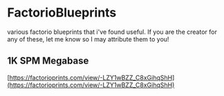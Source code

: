 # FactorioBlueprints
various factorio blueprints that i've found useful. If you are the creator for any of these, let me know so I may attribute them to you!

## 1K SPM Megabase
[https://factorioprints.com/view/-LZY1wBZZ_C8xGihqShH](https://factorioprints.com/view/-LZY1wBZZ_C8xGihqShH)
